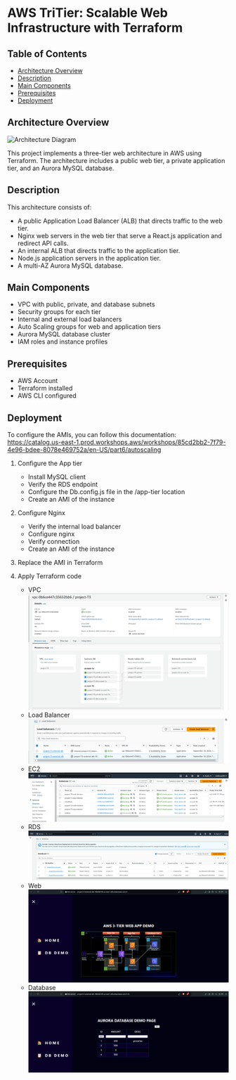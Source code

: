 # AWS TriTier: Scalable Web Infrastructure with Terraform

## Table of Contents
* [Architecture Overview](#item1)
* [Description](#item2)
* [Main Components](#item3)
* [Prerequisites](#item4)
* [Deployment](#item5)

<a name="item1"></a>
## Architecture Overview
![Architecture Diagram](https://github.com/aws-samples/aws-three-tier-web-architecture-workshop/blob/main/application-code/web-tier/src/assets/3TierArch.png)

This project implements a three-tier web architecture in AWS using Terraform. The architecture includes a public web tier, a private application tier, and an Aurora MySQL database.

<a name="item2"></a>
## Description
This architecture consists of:
- A public Application Load Balancer (ALB) that directs traffic to the web tier.
- Nginx web servers in the web tier that serve a React.js application and redirect API calls.
- An internal ALB that directs traffic to the application tier.
- Node.js application servers in the application tier.
- A multi-AZ Aurora MySQL database.

<a name="item3"></a>
## Main Components
- VPC with public, private, and database subnets
- Security groups for each tier
- Internal and external load balancers
- Auto Scaling groups for web and application tiers
- Aurora MySQL database cluster
- IAM roles and instance profiles

<a name="item4"></a>
## Prerequisites
- AWS Account
- Terraform installed
- AWS CLI configured

<a name="item5"></a>
## Deployment
To configure the AMIs, you can follow this documentation: https://catalog.us-east-1.prod.workshops.aws/workshops/85cd2bb2-7f79-4e96-bdee-8078e469752a/en-US/part6/autoscaling

1. Configure the App tier
   - Install MySQL client
   - Verify the RDS endpoint
   - Configure the Db.config.js file in the /app-tier location
   - Create an AMI of the instance

2. Configure Nginx
   - Verify the internal load balancer
   - Configure nginx
   - Verify connection
   - Create an AMI of the instance

3. Replace the AMI in Terraform

4. Apply Terraform code
   - VPC
     ![VPC Diagram](https://github.com/Andherson333333/AWS-IAC/blob/main/Three%20Tier%20Web/imagenes/project-T3-8.png)
   - Load Balancer
     ![Load Balancer Diagram](https://github.com/Andherson333333/AWS-IAC/blob/main/Three%20Tier%20Web/imagenes/project-T3-6.png)
   - EC2
     ![EC2 Diagram](https://github.com/Andherson333333/AWS-IAC/blob/main/Three%20Tier%20Web/imagenes/project-T3-5.png)
   - RDS
     ![RDS Diagram](https://github.com/Andherson333333/AWS-IAC/blob/main/Three%20Tier%20Web/imagenes/project-T3-7.png)
   - Web
     ![Web Diagram](https://github.com/Andherson333333/AWS-IAC/blob/main/Three%20Tier%20Web/imagenes/project-T3-3.png)
   - Database
     ![Database Diagram](https://github.com/Andherson333333/AWS-IAC/blob/main/Three%20Tier%20Web/imagenes/project-T3-4.png)
